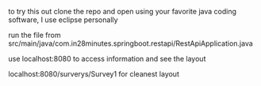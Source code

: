 to try this out clone the repo and open using your favorite java coding software, I use eclipse personally

run the file from src/main/java/com.in28minutes.springboot.restapi/RestApiApplication.java

use localhost:8080 to access information and see the layout

localhost:8080/surverys/Survey1 for cleanest layout
